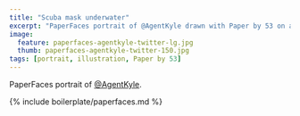 ```yaml
---
title: "Scuba mask underwater"
excerpt: "PaperFaces portrait of @AgentKyle drawn with Paper by 53 on an iPad."
image: 
  feature: paperfaces-agentkyle-twitter-lg.jpg
  thumb: paperfaces-agentkyle-twitter-150.jpg
tags: [portrait, illustration, Paper by 53]
---
```


PaperFaces portrait of [@AgentKyle](http://twitter.com/AgentKyle).

{% include boilerplate/paperfaces.md %}